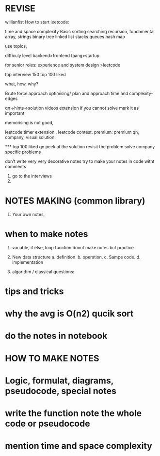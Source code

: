 # REVISE 
willianfist How to start leetcode:

time and space complexity Basic
sorting searching recursion,
fundamental array, strings binary tree linked list stacks queues hash map

use topics,

difficuly level backend>frontend faang>startup

for senior roles: experience and system design >leetcode

top interview 150 top 100 liked

what, how, why?

Brute force approach
optimising/ plan and approach
time and complexity- edges

qn->hints->solution videos extension if you cannot solve mark it as important

memorising is not good,

leetcode timer extension , leetcode contest. premium: premium qn, company, visual solution.

*** top 100 liked qn peek at the solution revisit the problem solve company specific problems

don't write very very decorative notes try to make your notes in code witht comments

1. go to the interviews
2.



# NOTES MAKING (common library)
1. Your own notes,

# when to make notes
1. variable, if else, loop function donot make notes but practice

2. New data structure 
a. definition. 
b. operation. 
c. Sampe code. 
d. implementation

3. algorithm / classical questions: 
# tips and tricks 
# why the avg is O(n2) qucik sort 

# do the notes in notebook 

# HOW TO MAKE NOTES
# Logic, formulat, diagrams, pseudocode, special notes

# write the function note the whole code or pseudocode

# mention time and space complexity 
#
 

 
